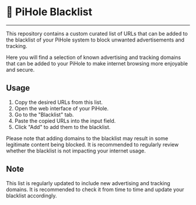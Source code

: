 # 🍇 PiHole Blacklist

---

This repository contains a custom curated list of URLs that can be added to the blacklist of your PiHole system to block unwanted advertisements and tracking.

Here you will find a selection of known advertising and tracking domains that can be added to your PiHole to make internet browsing more enjoyable and secure.

## Usage

1. Copy the desired URLs from this list.
2. Open the web interface of your PiHole.
3. Go to the "Blacklist" tab.
4. Paste the copied URLs into the input field.
5. Click "Add" to add them to the blacklist.

Please note that adding domains to the blacklist may result in some legitimate content being blocked. It is recommended to regularly review whether the blacklist is not impacting your internet usage.

## Note

This list is regularly updated to include new advertising and tracking domains. It is recommended to check it from time to time and update your blacklist accordingly.
